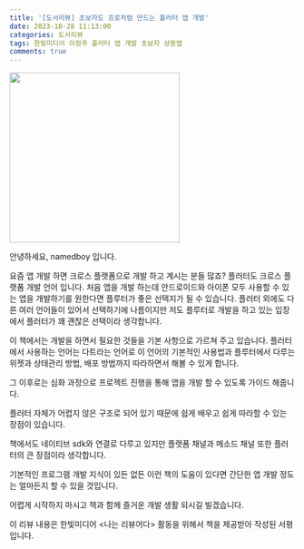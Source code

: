 ```yaml
---
title: '[도서리뷰] 초보자도 프로처럼 만드는 플러터 앱 개발'
date: 2023-10-28 11:13:00
categories: 도서리뷰
tags: 한빛미디어 이정주 플러터 앱 개발 초보자 상용앱
comments: true
---
```


<img src='https://firebasestorage.googleapis.com/v0/b/github-blog-39e5f.appspot.com/o/%E1%84%89%E1%85%B3%E1%84%8F%E1%85%B3%E1%84%85%E1%85%B5%E1%86%AB%E1%84%89%E1%85%A3%E1%86%BA%202023-10-29%2023.46.38.png?alt=media&token=21a68a5f-c346-45fb-911e-8d43c08a8cc1' width='300px'/>

안녕하세요, namedboy 입니다.

요즘 앱 개발 하면 크로스 플랫폼으로 개발 하고 계시는 분들 많죠?
플러터도 크로스 플랫폼 개발 언어 입니다.
처음 앱을 개발 하는데 안드로이드와 아이폰 모두 사용할 수 있는 앱을 개발하기를 원한다면 플루터가 좋은 선택지가 될 수 있습니다.
플러터 외에도 다른 여러 언어들이 있어서 선택하기에 나름이지만 저도 플루터로 개발을 하고 있는 입장에서 플러터가 꽤 괜찮은 선택이라 생각합니다.

이 책에서는 개발을 하면서 필요한 것들을 기본 사항으로 가르쳐 주고 있습니다.
플러터에서 사용하는 언어는 다트라는 언어로 이 언어의 기본적인 사용법과 플루터에서 다루는 위젯과 상태관리 방법, 배포 방법까지 따라하면서 해볼 수 있게 합니다.

그 이후로는 심화 과정으로 프로젝트 진행을 통해 앱을 개발 할 수 있도록 가이드 해줍니다.

플러터 자체가 어렵지 않은 구조로 되어 있기 때문에 쉽게 배우고 쉽게 따라할 수 있는 장점이 있습니다.

책에서도 네이티브 sdk와 연결로 다루고 있지만 플랫폼 채널과 메소드 채널 또한 플러터의 큰 장점이라 생각합니다.

기본적인 프로그램 개발 지식이 있든 없든 이런 책의 도움이 있다면 간단한 앱 개발 정도는 얼마든지 할 수 있을 것입니다.

어렵게 시작하지 마시고 책과 함께 즐거운 개발 생활 되시길 빌겠습니다.

이 리뷰 내용은 한빛미디어 &lt;나는 리뷰어다&gt; 활동을 위해서 책을 제공받아 작성된 서평입니다.  




